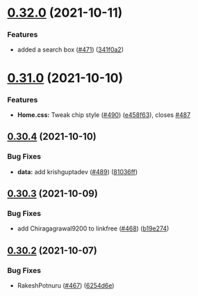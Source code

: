 # [0.32.0](https://github.com/EddieHubCommunity/LinkFree/compare/v0.31.0...v0.32.0) (2021-10-11)


### Features

* added a search box ([#471](https://github.com/EddieHubCommunity/LinkFree/issues/471)) ([341f0a2](https://github.com/EddieHubCommunity/LinkFree/commit/341f0a209d3c9bae068a443f0a55e11d283af254))



# [0.31.0](https://github.com/EddieHubCommunity/LinkFree/compare/v0.30.4...v0.31.0) (2021-10-10)


### Features

* **Home.css:** Tweak chip style ([#490](https://github.com/EddieHubCommunity/LinkFree/issues/490)) ([e458f63](https://github.com/EddieHubCommunity/LinkFree/commit/e458f638bfc780bb68fabdc9553b3f9afc9ababc)), closes [#487](https://github.com/EddieHubCommunity/LinkFree/issues/487)



## [0.30.4](https://github.com/EddieHubCommunity/LinkFree/compare/v0.30.3...v0.30.4) (2021-10-10)


### Bug Fixes

* **data:** add krishguptadev ([#489](https://github.com/EddieHubCommunity/LinkFree/issues/489)) ([81036ff](https://github.com/EddieHubCommunity/LinkFree/commit/81036ff10a9234987e0c94b216d7f60d53ec8ff6))



## [0.30.3](https://github.com/EddieHubCommunity/LinkFree/compare/v0.30.2...v0.30.3) (2021-10-09)


### Bug Fixes

* add Chiragagrawal9200 to linkfree ([#468](https://github.com/EddieHubCommunity/LinkFree/issues/468)) ([b19e274](https://github.com/EddieHubCommunity/LinkFree/commit/b19e27455c7a5ab6e9b0400470be361c02dd9af4))



## [0.30.2](https://github.com/EddieHubCommunity/LinkFree/compare/v0.30.1...v0.30.2) (2021-10-07)


### Bug Fixes

* RakeshPotnuru ([#467](https://github.com/EddieHubCommunity/LinkFree/issues/467)) ([6254d6e](https://github.com/EddieHubCommunity/LinkFree/commit/6254d6edc840aa2bd6257d4a7ef8c193d835257d))



